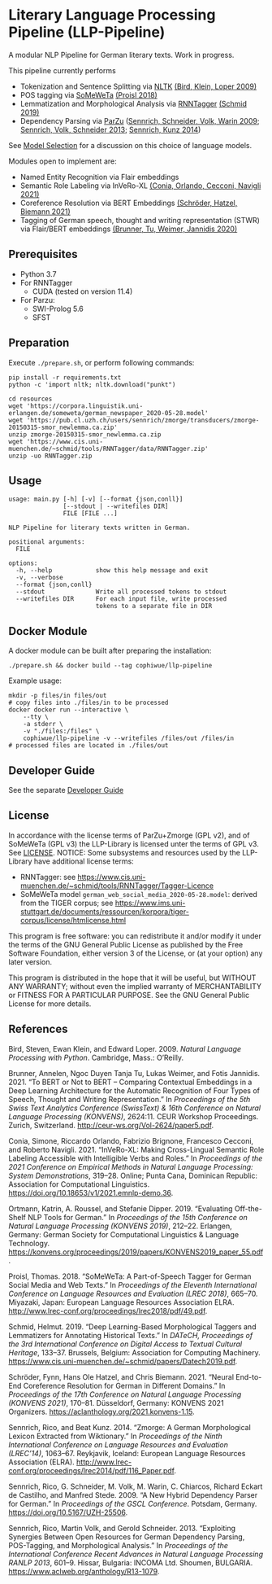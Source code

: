 # Literary Language Processing Pipeline (LLP-Pipeline)

A modular NLP Pipeline for German literary texts. Work in progress.

This pipeline currently performs
* Tokenization and Sentence Splitting via [NLTK](https://www.nltk.org/_modules/nltk/tokenize/punkt.html) [(Bird, Klein, Loper 2009)](#ref-bird_natural_2009)
* POS tagging via [SoMeWeTa](https://github.com/tsproisl/SoMeWeTa) [(Proisl 2018)](#ref-proisl_someweta_2018)
* Lemmatization and Morphological Analysis via [RNNTagger](https://www.cis.uni-muenchen.de/~schmid/tools/RNNTagger/) [(Schmid 2019)](#ref-schmid_deep_2019)
* Dependency Parsing via [ParZu](https://github.com/rsennrich/ParZu) ([Sennrich, Schneider, Volk, Warin 2009](#ref-sennrich_new_2009); [Sennrich, Volk, Schneider 2013](#ref-sennrich_exploiting_2013); [Sennrich, Kunz 2014](#ref-sennrich_zmorge_2014))

See [Model Selection](./doc/MODEL_SELECTION.md) for a discussion on this choice of language models.

Modules open to implement are:
* Named Entity Recognition via Flair embeddings
* Semantic Role Labeling via InVeRo-XL [(Conia, Orlando, Cecconi, Navigli 2021)](#ref-conia_invero-xl-2021)
* Coreference Resolution via BERT Embeddings [(Schröder, Hatzel, Biemann 2021)](#ref-schroder_neural_2021)
* Tagging of German speech, thought and writing representation (STWR) via Flair/BERT embeddings [(Brunner, Tu, Weimer, Jannidis 2020)](#ref-brunner_bert_2021)

## Prerequisites

* Python 3.7
* For RNNTagger
  * CUDA (tested on version 11.4)
* For Parzu:
  * SWI-Prolog 5.6
  * SFST

## Preparation

Execute `./prepare.sh`, or perform following commands:

```shell
pip install -r requirements.txt
python -c 'import nltk; nltk.download("punkt")

cd resources
wget 'https://corpora.linguistik.uni-erlangen.de/someweta/german_newspaper_2020-05-28.model'
wget 'https://pub.cl.uzh.ch/users/sennrich/zmorge/transducers/zmorge-20150315-smor_newlemma.ca.zip'
unzip zmorge-20150315-smor_newlemma.ca.zip
wget 'https://www.cis.uni-muenchen.de/~schmid/tools/RNNTagger/data/RNNTagger.zip'
unzip -uo RNNTagger.zip
```

## Usage

```text
usage: main.py [-h] [-v] [--format {json,conll}]
               [--stdout | --writefiles DIR]
               FILE [FILE ...]

NLP Pipeline for literary texts written in German.

positional arguments:
  FILE

options:
  -h, --help            show this help message and exit
  -v, --verbose
  --format {json,conll}
  --stdout              Write all processed tokens to stdout
  --writefiles DIR      For each input file, write processed
                        tokens to a separate file in DIR
```

## Docker Module

A docker module can be built after preparing the installation:

```shell
./prepare.sh && docker build --tag cophiwue/llp-pipeline
```

Example usage:

```shell
mkdir -p files/in files/out
# copy files into ./files/in to be processed
docker docker run --interactive \
    --tty \
    -a stderr \
    -v "./files:/files" \
    cophiwue/llp-pipeline -v --writefiles /files/out /files/in
# processed files are located in ./files/out
```

## Developer Guide

See the separate [Developer Guide](./doc/DEVELOPING.md)

## License

In accordance with the license terms of ParZu+Zmorge (GPL v2), and of SoMeWeTa (GPL v3) the LLP-Library is
licensed unter the terms of GPL v3. See [LICENSE](LICENSE.md). NOTICE: Some subsystems and resources used by the LLP-Library have additional license terms:

* RNNTagger: see <https://www.cis.uni-muenchen.de/~schmid/tools/RNNTagger/Tagger-Licence>
* SoMeWeTa model `german_web_social_media_2020-05-28.model`: derived from the TIGER corpus; see <https://www.ims.uni-stuttgart.de/documents/ressourcen/korpora/tiger-corpus/license/htmlicense.html>

This program is free software: you can redistribute it and/or modify
it under the terms of the GNU General Public License as published by
the Free Software Foundation, either version 3 of the License, or
(at your option) any later version.

This program is distributed in the hope that it will be useful,
but WITHOUT ANY WARRANTY; without even the implied warranty of
MERCHANTABILITY or FITNESS FOR A PARTICULAR PURPOSE.  See the
GNU General Public License for more details.

## References

<div id="ref-bird_natural_2009" class="csl-entry" role="doc-biblioentry">

Bird, Steven, Ewan Klein, and Edward Loper. 2009. <em>Natural Language Processing with Python</em>. Cambridge, Mass.: O’Reilly.

</div>

<div id="ref-brunner_bert_2021" class="csl-entry" role="doc-biblioentry">

Brunner, Annelen, Ngoc Duyen Tanja Tu, Lukas Weimer, and Fotis Jannidis. 2021. <span>“To <span>BERT</span> or Not to <span>BERT</span> – Comparing Contextual Embeddings in a Deep Learning Architecture for the Automatic Recognition of Four Types of Speech, Thought and Writing Representation.”</span> In <em>Proceedings of the 5th Swiss Text Analytics Conference (<span>SwissText</span>) &amp; 16th Conference on Natural Language Processing (<span>KONVENS</span>)</em>, 2624:11. <span>CEUR</span> Workshop Proceedings. Zurich, Switzerland. <a href="http://ceur-ws.org/Vol-2624/paper5.pdf">http://ceur-ws.org/Vol-2624/paper5.pdf</a>.

</div>

<div id="ref-conia_invero-xl_2021" class="csl-entry" role="doc-biblioentry">

Conia, Simone, Riccardo Orlando, Fabrizio Brignone, Francesco Cecconi, and Roberto Navigli. 2021. <span>“<span>InVeRo</span>-<span>XL</span>: Making Cross-Lingual Semantic Role Labeling Accessible with Intelligible Verbs and Roles.”</span> In <em>Proceedings of the 2021 Conference on Empirical Methods in Natural Language Processing: System Demonstrations</em>, 319–28. Online; Punta Cana, Dominican Republic: Association for Computational Linguistics. <a href="https://doi.org/10.18653/v1/2021.emnlp-demo.36">https://doi.org/10.18653/v1/2021.emnlp-demo.36</a>.

</div>

<div id="ref-ortmann_evaluating_2019" class="csl-entry" role="doc-biblioentry">

Ortmann, Katrin, A. Roussel, and Stefanie Dipper. 2019. <span>“Evaluating Off-the-Shelf <span>NLP</span> Tools for German.”</span> In <em>Proceedings of the 15th Conference on Natural Language Processing (<span>KONVENS</span> 2019)</em>, 212–22. Erlangen, Germany: German Society for Computational Linguistics &amp; Language Technology. <a href="https://konvens.org/proceedings/2019/papers/KONVENS2019_paper_55.pdf">https://konvens.org/proceedings/2019/papers/KONVENS2019_paper_55.pdf</a>.

</div>

<div id="ref-proisl_someweta_2018" class="csl-entry" role="doc-biblioentry">

Proisl, Thomas. 2018. <span>“<span>SoMeWeTa</span>: A Part-of-Speech Tagger for German Social Media and Web Texts.”</span> In <em>Proceedings of the Eleventh International Conference on Language Resources and Evaluation (<span>LREC</span> 2018)</em>, 665–70. Miyazaki, Japan: European Language Resources Association <span>ELRA</span>. <a href="http://www.lrec-conf.org/proceedings/lrec2018/pdf/49.pdf">http://www.lrec-conf.org/proceedings/lrec2018/pdf/49.pdf</a>.

</div>

<div id="ref-schmid_deep_2019" class="csl-entry" role="doc-biblioentry">

Schmid, Helmut. 2019. <span>“Deep Learning-Based Morphological Taggers and Lemmatizers for Annotating Historical Texts.”</span> In <em><span>DATeCH</span>, Proceedings of the 3rd International Conference on Digital Access to Textual Cultural Heritage</em>, 133–37. Brussels, Belgium: Association for Computing Machinery. <a href="https://www.cis.uni-muenchen.de/~schmid/papers/Datech2019.pdf">https://www.cis.uni-muenchen.de/~schmid/papers/Datech2019.pdf</a>.

</div>

<div id="ref-schroder_neural_2021" class="csl-entry" role="doc-biblioentry">

Schröder, Fynn, Hans Ole Hatzel, and Chris Biemann. 2021. <span>“Neural End-to-End Coreference Resolution for German in Different Domains.”</span> In <em>Proceedings of the 17th Conference on Natural Language Processing (<span>KONVENS</span> 2021)</em>, 170–81. Düsseldorf, Germany: <span>KONVENS</span> 2021 Organizers. <a href="https://aclanthology.org/2021.konvens-1.15">https://aclanthology.org/2021.konvens-1.15</a>.

</div>

<div id="ref-sennrich_zmorge_2014" class="csl-entry" role="doc-biblioentry">

Sennrich, Rico, and Beat Kunz. 2014. <span>“Zmorge: A German Morphological Lexicon Extracted from Wiktionary.”</span> In <em>Proceedings of the Ninth International Conference on Language Resources and Evaluation (<span>LREC</span>’14)</em>, 1063–67. Reykjavik, Iceland: European Language Resources Association (<span>ELRA</span>). <a href="http://www.lrec-conf.org/proceedings/lrec2014/pdf/116_Paper.pdf">http://www.lrec-conf.org/proceedings/lrec2014/pdf/116_Paper.pdf</a>.

</div>

<div id="ref-sennrich_new_2009" class="csl-entry" role="doc-biblioentry">

Sennrich, Rico, G. Schneider, M. Volk, M. Warin, C. Chiarcos, Richard Eckart de Castilho, and Manfred Stede. 2009. <span>“A New Hybrid Dependency Parser for German.”</span> In <em>Proceedings of the <span>GSCL</span> Conference</em>. Potsdam, Germany. <a href="https://doi.org/10.5167/UZH-25506">https://doi.org/10.5167/UZH-25506</a>.

</div>

<div id="ref-sennrich_exploiting_2013" class="csl-entry" role="doc-biblioentry">

Sennrich, Rico, Martin Volk, and Gerold Schneider. 2013. <span>“Exploiting Synergies Between Open Resources for German Dependency Parsing, <span>POS</span>-Tagging, and Morphological Analysis.”</span> In <em>Proceedings of the International Conference Recent Advances in Natural Language Processing <span>RANLP</span> 2013</em>, 601–9. Hissar, Bulgaria: <span>INCOMA</span> Ltd. Shoumen, <span>BULGARIA</span>. <a href="https://www.aclweb.org/anthology/R13-1079">https://www.aclweb.org/anthology/R13-1079</a>.

</div>
